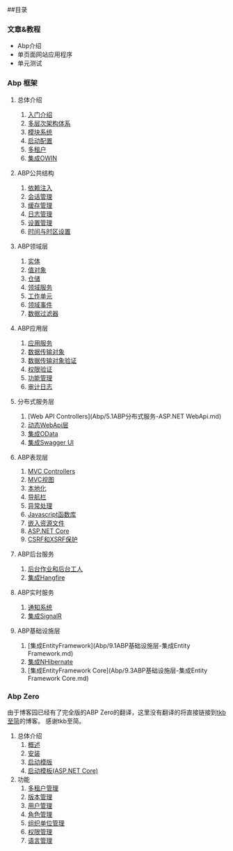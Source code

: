 ##目录

### 文章&教程
* Abp介绍
* 单页面网站应用程序
* 单元测试

### Abp 框架
1. 总体介绍
    1. [入门介绍](Abp/1.1ABP总体介绍-入门介绍.md)
    2. [多层次架构体系](Abp/1.2ABP总体介绍-多层架构体系.md)
    3. [模块系统](Abp/1.3ABP总体介绍-模块系统.md)
    4. [启动配置](Abp/1.4ABP总体介绍-启动配置.md)
    5. [多租户](Abp/1.5ABP总体介绍-多租户.md)
    6. [集成OWIN](Abp/1.6ABP总体介绍-集成OWIN.md)

2. ABP公共结构
    1. [依赖注入](Abp/2.1ABP公共结构-依赖注入.md)    
    2. [会话管理](Abp/2.2ABP公共结构-会话管理.md)
    3. [缓存管理](Abp/2.3ABP公共结构-缓存管理.md)
    4. [日志管理](Abp/2.4ABP公共结构-日志管理.md)
    5. [设置管理](Abp/2.5ABP公共结构-设置管理.md)
    6. [时间与时区设置](Abp/2.6ABP公共结构-时区设置.md)

3. ABP领域层
    1. [实体](Abp/3.1ABP领域层-实体.md)
    2. [值对象](Abp/3.2ABP领域层-值对象.md)
    3. [仓储](Abp/3.3ABP领域层-仓储.md)
    4. [领域服务](Abp/3.4ABP领域层-领域服务.md)
    5. [工作单元](Abp/3.5ABP领域层-工作单元.md)
    6. [领域事件](Abp/3.6ABP领域层-领域事件.md)
    7. [数据过滤器](Abp/3.7ABP领域层-数据过滤器.md)
    
4. ABP应用层
    1. [应用服务](Abp/4.1ABP应用层-应用服务.md)
    2. [数据传输对象](Abp/4.2ABP应用层-数据传输对象.md)
    3. [数据传输对象验证](Abp/4.3ABP应用层-数据传输对象验证.md)
    4. [权限验证](Abp/4.4ABP应用层-权限认证.md)
    5. [功能管理](Abp/4.5ABP应用层-功能管理.md)
    6. [审计日志](Abp/4.6ABP应用层-审计日志.md)

5. 分布式服务层
    1. [Web API Controllers](Abp/5.1ABP分布式服务-ASP.NET WebApi.md)
    2. [动态WebApi层](Abp/5.2ABP分布式服务-动态WebApi层.md)
    3. [集成OData](Abp/5.3ABP分布式服务-集成OData.md)
    4. [集成Swagger UI](Abp/5.4ABP分布式服务-集成SwaggerUI.md)

6. ABP表现层
    1. [MVC Controllers](Abp/6.1ABP表现层-Mvc控制器.md)
    2. [MVC视图](Abp/6.2ABP表现层-Mvc视图.md)    
    3. [本地化](Abp/6.3ABP表现层-本地化.md)    
    4. [导航栏](Abp/6.4ABP表现层-导航栏.md)
    5. [异常处理](Abp/6.5ABP表现层-异常处理.md)
    6. [Javascript函数库](Abp/6.6ABP表现层-JavascriptAPI.md)
    7. [嵌入资源文件](Abp/6.7ABP表现层-嵌入资源文件.md)
    8. [ASP.NET Core](Abp/6.8ASP.NET-Core.md)
    9. [CSRF和XSRF保护](Abp/6.9CSRF和XSRF保护.md)

7. ABP后台服务
    1. [后台作业和后台工人](Abp/7.1ABP后台服务-后台作业和工人.md)
    2. [集成Hangfire](Abp/7.2ABP后台服务-集成Hangfire.md)

8. ABP实时服务
    1. [通知系统](Abp/8.1ABP实时服务-通知系统.md)
    2. [集成SignalR](Abp/8.2ABP实时服务-集成SignalR.md)

9. ABP基础设施层
    1. [集成EntityFramework](Abp/9.1ABP基础设施层-集成Entity Framework.md)
    2. [集成NHibernate](Abp/9.2ABP基础设施层-集成NHibernate.md)
    3. [集成EntityFramework Core](Abp/9.3ABP基础设施层-集成Entity Framework Core.md)
    
    
### Abp Zero

由于博客园已经有了完全版的ABP Zero的翻译，这里没有翻译的将直接链接到[tkb至简](http://www.cnblogs.com/farb)的博客。
感谢tkb至简。

1. 总体介绍
    1. [概述](AbpZero/1.1ABPZero-概述.md)
    2. [安装](AbpZero/1.2ABPZero-安装.md)
    3. [启动模版](AbpZero/1.3ABPZero-启动模板.md) 
    4. [启动模板(ASP.NET Core)](AbpZero/1.4ABPZero-启动模板Core.md)
2. 功能
    1. [多租户管理](AbpZero/2.1ABPZero-多租户管理.md)
    2. [版本管理](AbpZero/2.2ABPZero-版本管理.md)
    3. [用户管理](http://www.cnblogs.com/farb/p/moduleZeroUserManagement.html)
    4. [角色管理](http://www.cnblogs.com/farb/p/ModuleZeroRoleManagement.html)
    5. [组织单位管理](AbpZero/2.4ABPZero-组织单位管理.md)
    6. [权限管理](http://www.cnblogs.com/farb/p/ModuleZeroPermissonManagement.html)
    7. [语言管理](http://www.cnblogs.com/farb/p/ModuleZeroLanguageManagement.html)
 

